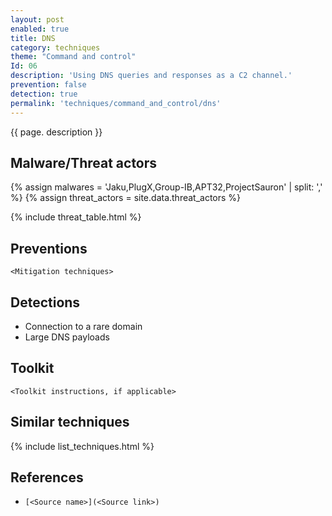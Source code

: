 ```yaml
---
layout: post
enabled: true
title: DNS
category: techniques
theme: "Command and control"
Id: 06
description: 'Using DNS queries and responses as a C2 channel.'
prevention: false
detection: true
permalink: 'techniques/command_and_control/dns'
---
```

{{ page. description }}

## Malware/Threat actors

{% assign malwares = 'Jaku,PlugX,Group-IB,APT32,ProjectSauron' | split: ',' %}
{% assign threat_actors = site.data.threat_actors %}

{% include threat_table.html %}



## Preventions

`<Mitigation techniques>`

## Detections

* Connection to a rare domain
* Large DNS payloads

## Toolkit

`<Toolkit instructions, if applicable>`

## Similar techniques

{% include list_techniques.html %}


## References

* `[<Source name>](<Source link>)`

